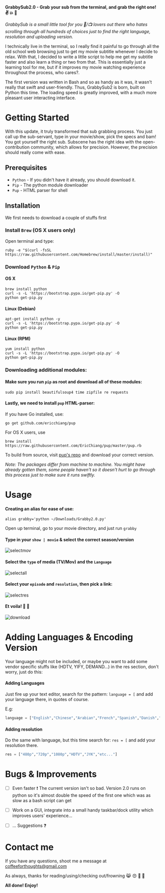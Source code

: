 
__GrabbySub2.0 -  Grab your sub from the terminal, and grab the right one! :v: :collision: :rocket:__

_GrabbySub is a small little tool for you :cinema:/:tv: lovers out there who hates scrolling through all hundreds of choices just to find the right language, resolution and uploading version._ 

I technically live in the terminal, so I really find it painful to go through all the old school web browsing just to get my movie subtitle whenever I decide to relax. With that, I decided to write a little script to help me get my subtitle faster and also learn a thing or two from that. This is essentially just a learning tool for me, but if it improves my movie watching experience throughout the process, who cares?.

The first version was written in Bash and so as handy as it was, it wasn't really that swift and user-friendly. Thus, GrabbySub2 is born, built on Python this time. The loading speed is greatly improved, with a much more pleasant user interacting interface. 


# Getting Started

With this update, it truly transformed that sub grabbing process. You just call up the sub-servant, type in your movie/show, pick the specs and bam! You got yourself the right sub. Subscene has the right idea with the open-contribution community, which allows for precision. However, the precision should really come with ease. 


## Prerequisites 

* `Python` - If you didn't have it already, you should download it. 
* `Pip` - The python module downloader 
* `Pup` - HTML parser for shell 

## Installation

We first needs to download a couple of stuffs first

### Install `Brew` (OS X users only) 
	
Open terminal and type: 
	
```shell
ruby -e "$(curl -fsSL https://raw.githubusercontent.com/Homebrew/install/master/install)"
```
	
### Download `Python` & `Pip`
	
#### OS X 
	
```shell
brew install python
curl -s -L 'https://bootstrap.pypa.io/get-pip.py' -O 
python get-pip.py
```

#### Linux (Debian) 

```shell
apt-get install python -y 
curl -s -L 'https://bootstrap.pypa.io/get-pip.py' -O 
python get-pip.py
```

#### Linux (RPM) 

```shell 
yum install python
curl -s -L 'https://bootstrap.pypa.io/get-pip.py' -O 
python get-pip.py
```

### Downloading additional modules: 

#### Make sure you run `pip` as root and download all of these modules: 

```shell 
sudo pip install beautifulsoup4 time zipfile re requests
```

#### Lastly, we need to install `pup` HTML-parser: 

If you have Go installed, use: 
```
go get github.com/ericchiang/pup
```

For OS X users, use 
```
brew install https://raw.githubusercontent.com/EricChiang/pup/master/pup.rb
```

To build from source, visit [pup's repo](https://github.com/EricChiang/pup/releases/tag/v0.3.9) and download your correct version.

_Note: The packages differ from machine to machine. You might have already gotten them, some people haven\'t so it doesn't hurt to go through this process just to make sure it runs swiftly._


# Usage
	
#### Creating an alias for ease of use: 

```shell 
alias grabby='python ~/Downloads/Grabby2.0.py' 
```
	
Open up terminal, go to your movie directory, and just run `grabby` 

#### Type in your `show | movie` & select the correct season/version
	
![selectmov](http://i.imgur.com/9B9zsxG.png) 
	
#### Select the `type` of media (TV/Mov) and the `Language` 
	
![selectall](http://i.imgur.com/nSm4THG.png)
	
#### Select your `episode` and `resolution`, then pick a link: 
	
![selectres](http://i.imgur.com/Q2wr1zg.png)
	
#### Et voila! :angel: :clap:
	
![download](http://i.imgur.com/ttYJOXP.png)
	
	
# Adding Languages & Encoding Version 

Your language might not be included, or maybe you want to add some vendor specific stuffs like (HDTV, YIFY, DEMAND...) in the res section, don't worry, just do this: 

#### Adding Languages
	
Just fire up your text editor, search for the pattern: `language = [` and add your language there, in quotes of course. 

E.g: 

```python 
language = ["English","Chinese","Arabian","French","Spanish","Danish","German","Vietnamese","etc...."]
```
	
#### Adding resolution
	
Do the same with language, but this time search for: `res = [` and add your resolution there. 

```python
res = ["480p","720p","1080p","HDTV","JYK","etc..."]
```

# Bugs & Improvements


- [ ] Even faster :exclamation: The current version isn't so bad. Version 2.0 runs on python so it's almost double the speed of the first one which was as slow as a bash script can get

- [ ] Work on a GUI, integrate into a small handy taskbar/dock utility which improves users' experience...

- [ ] ... Suggestions :question:

# Contact me

If you have any questions, shoot me a message at coffeeforthoughts@gmail.com 

As always, thanks for reading/using/checking out/frowning :joy_cat: :heart_eyes: :dizzy: :poop:

__All done! Enjoy!__ 